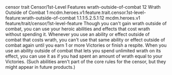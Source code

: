 <ability>
  <metadata>
    <class>censor</class>
    <feature_type>trait</feature_type>
    <file_dpath>Censor/1st-Level Features</file_dpath>
    <item_id>wrath-outside-of-combat</item_id>
    <item_index>12</item_index>
    <item_name>Wrath Outside of Combat</item_name>
    <level>1</level>
    <scc>mcdm.heroes.v1:feature.trait.censor.1st-level-feature:wrath-outside-of-combat</scc>
    <scdc>1.1.1:5.2.5.1:12</scdc>
    <source>mcdm.heroes.v1</source>
    <type>feature/trait/censor/1st-level-feature</type>
  </metadata>
  <effects>
    <effect type="mundane">Though you can&apos;t gain wrath outside of combat, you can use your heroic abilities and effects that cost wrath without spending it. Whenever you use an ability or effect outside of combat that costs wrath, you can&apos;t use that same ability or effect outside of combat again until you earn 1 or more Victories or finish a respite.
When you use an ability outside of combat that lets you spend unlimited wrath on its effect, you can use it as if you had spent an amount of wrath equal to your Victories. (Such abilities aren&apos;t part of the core rules for the censor, but they might appear in future products.)</effect>
  </effects>
</ability>
